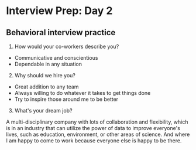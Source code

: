 # Interview Prep: Day 2

## Behavioral interview practice

1. How would your co-workers describe you?

* Communicative and conscientious
* Dependable in any situation

2. Why should we hire you?

* Great addition to any team
* Always willing to do whatever it takes to get things done
* Try to inspire those around me to be better

3. What's your dream job?

A multi-disciplinary company with lots of collaboration and flexibility, which is in an
industry that can utilize the power of data to improve everyone's lives, such as
education, environment, or other areas of science. And where I am happy to come to work
because everyone else is happy to be there.

